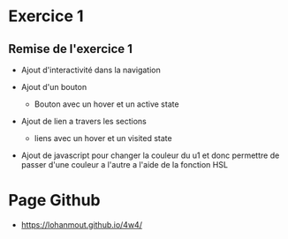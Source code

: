 # Exercice 1
## Remise de l'exercice 1

- Ajout d'interactivité dans la navigation
- Ajout d'un bouton
    - Bouton avec un hover et un active state
- Ajout de lien a travers les sections
    - liens avec un hover et un visited state

- Ajout de javascript pour changer la couleur du u1 et donc permettre de passer d'une couleur a l'autre a l'aide de la fonction HSL

# Page Github
- https://lohanmout.github.io/4w4/
